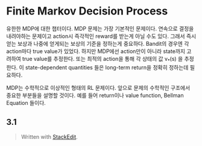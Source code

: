 # Finite Markov Decision Process

유한한 MDP에 대한 챕터이다. 
MDP 문제는 가장 기본적인 문제이다. 
연속으로 결정을 내려야하는 문제이고 action시 즉각적인 reward를 받는게 아닐 수도 있다. 
그래서 즉시 얻는 보상과 나중에 얻게되는 보상의 기준을 정하는게 중요하다. Bandit의 경우엔 각 action마다 true value가 있었다. 하지만 MDP에선 action만이 아니라 state까지 고려하여 true value를 추정한다. 또는 최적의 action을 통해 각 상태의 값 v<sub>*</sub>(s) 을 추정한다. 이 state-dependent quantities 들은 long-term return을 정확히 정하는데 필요하다.

MDP는 수학적으로 이상적인 형태의 RL 문제이다. 앞으로 문제의 수학적인 구조에서 중요한 부분들을 설명할 것이다.
예를 들어 return이나 value function, Bellman Equation 들이다.

## 3.1 

> Written with [StackEdit](https://stackedit.io/).
<!--stackedit_data:
eyJoaXN0b3J5IjpbMTQ0NTk2Mzc1LDI3MTk2ODM0NSwtMTc3MD
Q0Mzc5LC0xMjgxNDAxOTcwLDY4NjQyMDMyMCw3NjAxNjQzNzMs
LTIxNzU4MDMxN119
-->